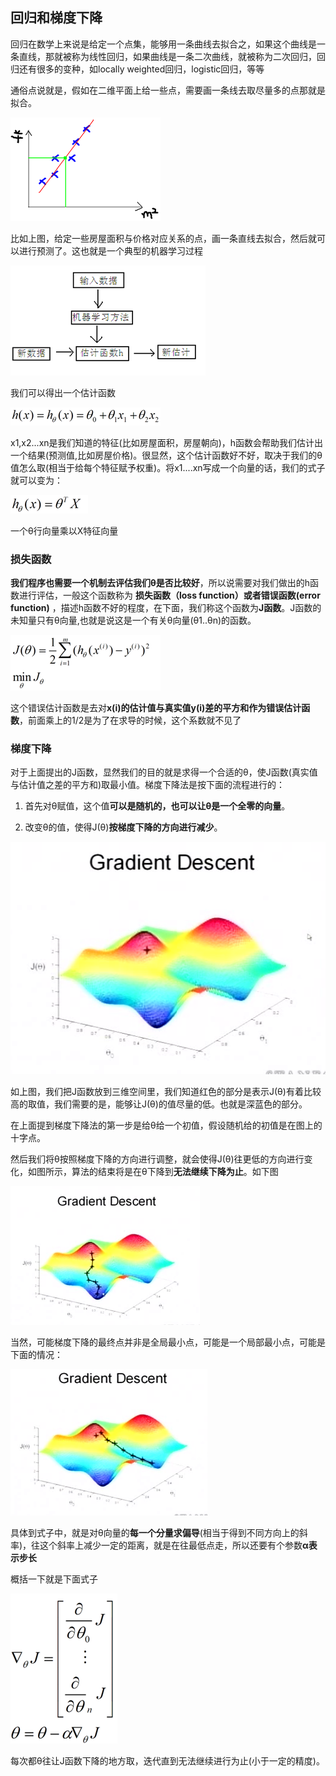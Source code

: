 ## 回归和梯度下降
回归在数学上来说是给定一个点集，能够用一条曲线去拟合之，如果这个曲线是一条直线，那就被称为线性回归，如果曲线是一条二次曲线，就被称为二次回归，回归还有很多的变种，如locally weighted回归，logistic回归，等等

通俗点说就是，假如在二维平面上给一些点，需要画一条线去取尽量多的点那就是拟合。

![](image/regression0.png)

比如上图，给定一些房屋面积与价格对应关系的点，画一条直线去拟合，然后就可以进行预测了。这也就是一个典型的机器学习过程

![](image/regression2.png)

我们可以得出一个估计函数

![](image/regression1.png)

x1,x2...xn是我们知道的特征(比如房屋面积，房屋朝向)，h函数会帮助我们估计出一个结果(预测值,比如房屋价格)。很显然，这个估计函数好不好，取决于我们的θ值怎么取(相当于给每个特征赋予权重)。将x1....xn写成一个向量的话，我们的式子就可以变为：

![](image/regression3.png)

一个θ行向量乘以X特征向量

### 损失函数

**我们程序也需要一个机制去评估我们θ是否比较好**，所以说需要对我们做出的h函数进行评估，一般这个函数称为 **损失函数（loss function）或者错误函数(error function)** ，描述h函数不好的程度，在下面，我们称这个函数为**J函数**。J函数的未知量只有θ向量,也就是说这是一个有关θ向量(θ1..θn)的函数。

![](image/regression4.png)

这个错误估计函数是去对**x(i)的估计值与真实值y(i)差的平方和作为错误估计函数**，前面乘上的1/2是为了在求导的时候，这个系数就不见了

### 梯度下降
对于上面提出的J函数，显然我们的目的就是求得一个合适的θ，使J函数(真实值与估计值之差的平方和)取最小值。梯度下降法是按下面的流程进行的：

1. 首先对θ赋值，这个值**可以是随机的，也可以让θ是一个全零的向量**。

2. 改变θ的值，使得J(θ)**按梯度下降的方向进行减少**。

![](image/regression5.png)


如上图，我们把J函数放到三维空间里，我们知道红色的部分是表示J(θ)有着比较高的取值，我们需要的是，能够让J(θ)的值尽量的低。也就是深蓝色的部分。


在上面提到梯度下降法的第一步是给θ给一个初值，假设随机给的初值是在图上的十字点。

然后我们将θ按照梯度下降的方向进行调整，就会使得J(θ)往更低的方向进行变化，如图所示，算法的结束将是在θ下降到**无法继续下降为止**。如下图

![](image/regression6.png)

当然，可能梯度下降的最终点并非是全局最小点，可能是一个局部最小点，可能是下面的情况：

![](image/regression7.png)


具体到式子中，就是对θ向量的**每一个分量求偏导**(相当于得到不同方向上的斜率)，往这个斜率上减少一定的距离，就是在往最低点走，所以还要有个参数**α表示步长**

概括一下就是下面式子

![](image/regression8.png)


每次都θ往让J函数下降的地方取，迭代直到无法继续进行为止(小于一定的精度)。
